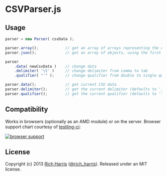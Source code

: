 CSVParser.js
============

Usage
-----

```js
parser = new Parser( csvData );

parser.array();            // get an array of arrays representing the data
parser.json();             // get an array of objects, using the first row as keys

parser
    .data( newCsvData )    // change data
    .delimiter( '\t' )     // change delimiter from comma to tab
    .qualifier( "'" );     // change qualifier from double to single quotes

parser.data();             // get current CSV data
parser.delimiter();        // get the current delimiter (defaults to ',')
parser.qualifier();        // get the current qualifier (defaults to '"')
```

Compatibility
-------------

Works in browsers (optionally as an AMD module) or on the server. Browser support chart courtesy of [testling-ci](https://ci.testling.com/):

[![browser support](https://ci.testling.com/Rich-Harris/CSVParser.png)](https://ci.testling.com/Rich-Harris/CSVParser)

License
-------

Copyright (c) 2013 [Rich Harris](http://rich-harris.co.uk) ([@rich_harris](http://twitter.com/rich_harris)).
Released under an MIT license.